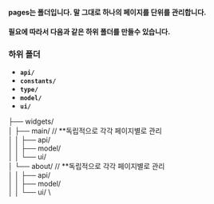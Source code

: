 #### pages는 폴더입니다. 말 그대로 하나의 페이지를 단위를 관리합니다.

#### 필요에 따라서 다음과 같은 하위 폴더를 만들수 있습니다.

### 하위 폴더

- **`api/`**
- **`constants/`**
- **`type/`**
- **`model/`**
- **`ui/`**

├── widgets/ \
│ ├── main/ // **독립적으로 각각 페이지별로 관리\
│ │ ├── api/ \
│ │ ├── model/ \
│ │ └── ui/ \
│ └── about/ // **독립적으로 각각 페이지별로 관리\
│ │ ├── api/ \
│ │ ├── model/ \
│ │ └── ui/ \
